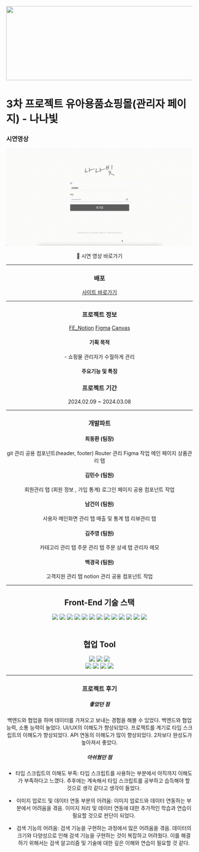 <div align= "center">
</div>

<img src="/public/assets/images/logo.svg" width="1000" height="200">

# 3차 프로젝트 유아용품쇼핑몰(관리자 페이지) - 나나빛

<h3>시연영상</h3>
<div align="center">
 <p>
      <img src="./public/assets/nanabit.gif"/>
    </p>
    <span>
        🔹
        <a herf="https://youtu.be/9b_Pi58xkMg" target="_blank">
            시연 영상 바로가기
        </a>
    </span>
</div>

---

<div align="center">
<h3>배포</h3>
<div align="center">
    <span>
        <a href="http://192.168.0.144:5223/" target="_blank">
            사이트 바로가기
        </a>
    </span>
</div>
</div>

---

<div align="center">
<h3> 프로젝트 정보</h3>

[FE_Notion](https://wood-onyx-616.notion.site/2-3-35eebf3e408949bca9d14b46898de209?pvs=4)
[Figma](https://www.figma.com/file/2LF6tijPo3RfGidZy3dFKw/%EB%82%98%EB%82%98%EB%B9%9B?type=design&node-id=54894-17504&mode=design&t=LccG4OWm9CniJzaD-0)
[Canvas](https://www.canva.com/design/DAF-iOTl8aQ/8S5my_6_TqfvDD5C8dN3aQ/edit?utm_content=DAF-iOTl8aQ&utm_campaign=designshare&utm_medium=link2&utm_source=sharebutton)

<h4>기획 목적</h4>
- 쇼핑물 관리자가 수월하게 관리<br/>

<h4>주요기능 및 특징</h4>

### 프로젝트 기간

2024.02.09 ~ 2024.03.08

</div>

---

<div align="center">
<h3> 개발파트 </h3>

#### 최동환 (팀장)

git 관리
공용 컴포넌트(header, footer)
Router 관리
Figma 작업
메인 페이지
상품관리 탭

#### 김민수 (팀원)

회원관리 탭
(회원 정보 , 가입 통계)
로그인 페이지
공용 컴포넌트 작업

#### 남건이 (팀원)

사용자 메인화면 관리 탭
매출 및 통계 탭
리뷰관리 탭

#### 김주영 (팀원)

카테고리 관리 탭
주문 관리 탭
주문 상세 탭
관리자 메모

#### 백경국 (팀원)

고객지원 관리 탭
notion 관리
공용 컴포넌트 작업

---

</div>

<div align=center>
    <h2>Front-End 기술 스택</h2>
</div>
<div align="center">
    <img src="https://img.shields.io/badge/React-61DAFB?style=flat&logo=react&logoColor=white" />
    <img src="https://img.shields.io/badge/ReactRouter-CA4245?style=flat&logo=reactrouter&logoColor=white" />
    <img src="https://img.shields.io/badge/axios-5A29E4?style=flat&logo=axios&logoColor=white" />
    <img src="https://img.shields.io/badge/JavaScript-F7DF1E?style=flat&logo=JavaScript&logoColor=white" />
    <img src="https://img.shields.io/badge/StyledComponents-DB7093?style=flat&logo=styledcomponents&logoColor=white" />
    <img src="https://img.shields.io/badge/CSS3-1572B6?style=flat&logo=CSS3&logoColor=white" />
    <img src="https://img.shields.io/badge/HTML5-E34F26?style=flat&logo=HTML5&logoColor=white" />
    <img src="https://img.shields.io/badge/Sass-CC6699?style=flat&for-the-badge&logo=Sass&logoColor=white">
    <img src="https://img.shields.io/badge/Redux-764ABC?style=flat-for&logo=Redux&logoColor=white">
    <img src="https://img.shields.io/badge/Node.js-339933?style=flat&for-the-badge&logo=Node.js&logoColor=white">
    <img src="https://img.shields.io/badge/Ant Design-0170FE?style=flat&for-the-badge&logo=Ant Design&logoColor=white">
    <img src="https://img.shields.io/badge/Swiper-6332F6?style=flat&for-the-badge&logo=Swiper&logoColor=white">
    <img src="https://img.shields.io/badge/-TypeScript-007ACC?style=flat&logo=typescript&logoColor=white">
    <br />
</div>
<br />
<div align=center>
    <h2>협업 Tool</h2>
    <img src="https://img.shields.io/badge/Visual%20Studio%20Code-007ACC?style=flat&logo=VisualStudioCode&logoColor=white" />
    <img src="https://img.shields.io/badge/Prettier-F7B93E?style=flat&logo=Prettier&logoColor=white" />
    <img src="https://img.shields.io/badge/Eslint-4B32C3?style=flat&logo=eslint&logoColor=white" />
  <br />
    <img src="https://img.shields.io/badge/GitHub-181717?style=flat&logo=GitHub&logoColor=white" />
    <img src="https://img.shields.io/badge/slack-4A154B?style=flat&logo=slack&logoColor=white" />
    <img src="https://img.shields.io/badge/notion-000000?style=flat&logo=notion&logoColor=white" />
    <img src="https://img.shields.io/badge/Figma-F24E1E?style=flat-square&logo=FigmalogoColor=white">
</div>

---

<div align=center>
<h3> 프로젝트 후기 </h3>

##### 좋았던 점

백엔드와 협업을 하며 데이터를 가져오고 보내는 경험을 해볼 수 있었다.
백엔드와 협업 능력, 소통 능력이 늘었다.
UI/UX의 이해도가 향상되었다.
프로젝트를 계기로 타입 스크립트의 이해도가 향상되었다.
API 연동의 이해도가 많이 향상되었다.
2차보다 완성도가 높아져서 좋았다.

##### 아쉬웠던 점

- 타입 스크립트의 이해도 부족: 타입 스크립트를 사용하는 부분에서 아직까지 이해도가 부족하다고 느꼈다. 추후에는 계속해서 타입 스크립트를 공부하고 습득해야 할 것으로 생각 같다고 생각이 들었다.

- 이미지 업로드 및 데이터 연동 부분의 어려움: 이미지 업로드와 데이터 연동하는 부분에서 어려움을 겪음. 이미지 처리 및 데이터 연동에 대한 추가적인 학습과 연습이 필요할 것으로 판단이 되었다.

- 검색 기능의 어려움: 검색 기능을 구현하는 과정에서 많은 어려움을 겪음. 데이터의 크기와 다양성으로 인해 검색 기능을 구현하는 것이 복잡하고 어려웠다. 이를 해결하기 위해서는 검색 알고리즘 및 기술에 대한 깊은 이해와 연습이 필요할 것 같다.
</div>
